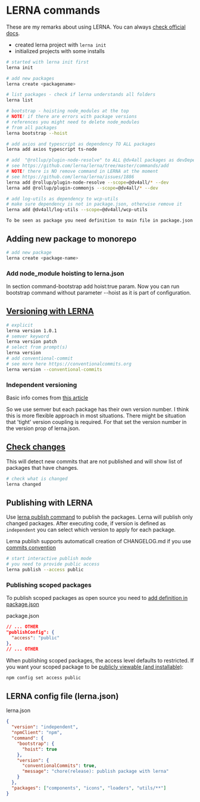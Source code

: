 # LERNA commands

These are my remarks about using LERNA. You can always [check official docs](https://github.com/lerna/lerna#readme).

- created lerna project with `lerna init`
- initialized projects with some installs

```bash
# started with lerna init first
lerna init

# add new packages
lerna create <packagename>

# list packages - check if lerna understands all folders
lerna list

# bootstrap - hoisting node_modules at the top
# NOTE! if there are errors with package versions
# references you might need to delete node_modules
# from all packages
lerna bootstrap --hoist

# add axios and typescript as dependency TO ALL packages
lerna add axios typescript ts-node

# add  "@rollup/plugin-node-resolve" to ALL @dv4all packages as devDependency
# see https://github.com/lerna/lerna/tree/master/commands/add
# NOTE! there is NO remove command in LERNA at the moment
# see https://github.com/lerna/lerna/issues/1886
lerna add @rollup/plugin-node-resolve --scope=@dv4all/* --dev
lerna add @rollup/plugin-commonjs --scope=@dv4all/* --dev

# add log-utils as dependency to wcp-utils
# make sure dependency is not in package.json, otherwise remove it
lerna add @dv4all/log-utils --scope=@dv4all/wcp-utils

```

`To be seen as package you need definition to main file in package.json`

## Adding new package to monorepo

```bash
# add new package
lerna create <package-name>

```

### Add node_module hoisting to lerna.json

In section command-bootstrap add hoist:true param. Now you can run bootstrap command without parameter --hoist as it is part of configuration.

## [Versioning with LERNA](https://github.com/lerna/lerna/tree/master/commands/version#readme)

```bash
# explicit
lerna version 1.0.1
# semver keyword
lerna version patch
# select from prompt(s)
lerna version
# add conventional-commit
# see more here https://conventionalcommits.org
lerna version --conventional-commits
```

### Independent versioning

Basic info comes from [this article](https://samhogy.co.uk/2018/08/lerna-independent-mode-with-semver.html)

So we use semver but each package has their own version number. I think this is more flexible approach in most situations. There might be situation that 'tight' version coupling is required. For that set the version number in the version prop of lerna.json.

## [Check changes](https://github.com/lerna/lerna/tree/master/commands/changed)

This will detect new commits that are not published and will show list of packages that have changes.

```bash
# check what is changed
lerna changed
```

## Publishing with LERNA

Use [lerna publish command](https://github.com/lerna/lerna/tree/master/commands/publish) to publish the packages. Lerna will publish only changed packages. After executing code, if version is defined as `independent` you can select which version to apply for each package.

Lerna publish supports automaticall creation of CHANGELOG.md if you use [commits convention](https://conventionalcommits.org)

```bash
# start interactive publish mode
# you need to provide public access
lerna publish --access public
```

### Publishing scoped packages

To publish scoped packages as open source you need to [add definition in package.json](https://github.com/lerna/lerna/tree/master/commands/publish#per-package-configuration)

package.json

```json
// ... OTHER
"publishConfig": {
  "access": "public"
},
// ... OTHER

```

When publishing scoped packages, the access level defaults to restricted. If you want your scoped package to be [publicly viewable (and installable)](https://docs.npmjs.com/misc/config#access):

```bash
npm config set access public
```

## LERNA config file (lerna.json)

lerna.json

```json
{
  "version": "independent",
  "npmClient": "npm",
  "command": {
    "bootstrap": {
      "hoist": true
    },
    "version": {
      "conventionalCommits": true,
      "message": "chore(release): publish package with lerna"
    }
  },
  "packages": ["components", "icons", "loaders", "utils/**"]
}
```
